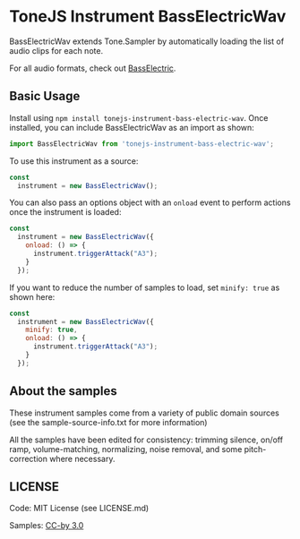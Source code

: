 # ToneJS Instrument BassElectricWav

BassElectricWav extends Tone.Sampler by automatically loading the list of audio clips for each note.

For all audio formats, check out [BassElectric](../README.md).

## Basic Usage

Install using `npm install tonejs-instrument-bass-electric-wav`. Once installed, you can include BassElectricWav as an import as shown:

```javascript
import BassElectricWav from 'tonejs-instrument-bass-electric-wav';
```

To use this instrument as a source:

```javascript
const
  instrument = new BassElectricWav();
```

You can also pass an options object with an `onload` event to perform actions once the instrument is loaded:

```javascript
const
  instrument = new BassElectricWav({
    onload: () => {
      instrument.triggerAttack("A3");
    }
  });
```

If you want to reduce the number of samples to load, set `minify: true` as shown here:

```javascript
const
  instrument = new BassElectricWav({
    minify: true,
    onload: () => {
      instrument.triggerAttack("A3");
    }
  });
```

## About the samples

These instrument samples come from a variety of public domain sources (see the sample-source-info.txt for more information)

All the samples have been edited for consistency: trimming silence, on/off ramp, volume-matching, normalizing, noise removal, and some pitch-correction where necessary.

## LICENSE

Code: MIT License (see LICENSE.md)

Samples: [CC-by 3.0](https://creativecommons.org/licenses/by/3.0/)
